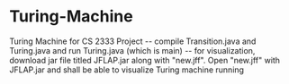 # Turing-Machine
Turing Machine for CS 2333 Project
-- compile Transition.java and Turing.java and run Turing.java (which is main)
-- for visualization, download jar file titled JFLAP.jar along with "new.jff". Open "new.jff" with JFLAP.jar and shall be able to visualize Turing machine running
